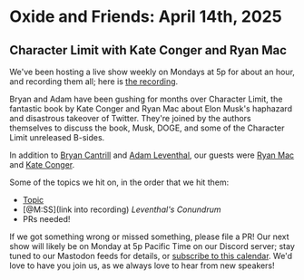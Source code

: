 # Oxide and Friends: April 14th, 2025

## Character Limit with Kate Conger and Ryan Mac

We've been hosting a live show weekly on Mondays at 5p for about an hour,
and recording them all; here is
[the recording](https://youtu.be/kiy-g09o-TA).

Bryan and Adam have been gushing for months over Character Limit, the fantastic
book by Kate Conger and Ryan Mac about Elon Musk's haphazard and disastrous
takeover of Twitter. They're joined by the authors themselves to discuss the
book, Musk, DOGE, and some of the Character Limit unreleased B-sides.

In addition to
[Bryan Cantrill](https://bsky.app/profile/bcantrill.bsky.social) and
[Adam Leventhal](https://bsky.app/profile/ahl.bsky.social),
our guests were
[Ryan Mac](https://bsky.app/profile/rmac.bsky.social)
and [Kate Conger](https://bsky.app/profile/kateconger.com).

Some of the topics we hit on, in the order that we hit them:

- [Topic](link)
- [@M:SS](link into recording)
  *Leventhal's Conundrum*
- PRs needed!

If we got something wrong or missed something, please file a PR!
Our next show will likely be on Monday at 5p Pacific Time on our Discord
server; stay tuned to our Mastodon feeds for details, or [subscribe to this
calendar](https://calendar.google.com/calendar/ical/c_318925f4185aa71c4524d0d6127f31058c9e21f29f017d48a0fca6f564969cd0%40group.calendar.google.com/public/basic.ics).
We'd love to have you join us, as we always love to hear from new speakers!

